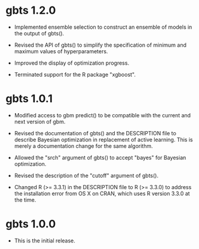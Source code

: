 # gbts 1.2.0

* Implemented ensemble selection to construct an ensemble of models in the 
output of gbts().

* Revised the API of gbts() to simplify the specification of minimum and maximum 
values of hyperparameters.

* Improved the display of optimization progress.

* Terminated support for the R package "xgboost".

# gbts 1.0.1

* Modified access to gbm predict() to be compatible with the current and next 
version of gbm.

* Revised the documentation of gbts() and the DESCRIPTION file to describe 
Bayesian optimization in replacement of active learning. This is merely a
documentation change for the same algorithm.

* Allowed the "srch" argument of gbts() to accept "bayes" for Bayesian optimization.

* Revised the description of the "cutoff" argument of gbts().

* Changed R (>= 3.3.1) in the DESCRIPTION file to R (>= 3.3.0) to address the 
installation error from OS X on CRAN, which uses R version 3.3.0 at the time.

# gbts 1.0.0

* This is the initial release.



